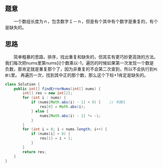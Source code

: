 ## 题意  
　　一个数组长度为ｎ，包含数字１－ｎ，但是有个其中有个数字是重复的，有个是缺失的。
## 思路  
　　简单粗暴的思路，排序，找出重复和缺失的，但其实有更巧妙更高效的方法。 我们每次把nums里第nums[i]个数乘以-1，遍历的时候如果第一次发现一个数是负数，那肯定就是重复那个了，因为非重复的不会第二次查到，所以不会执行到`判断1`里。 再遍历一次，找到其中正的那个数，那么这个下标+1肯定是缺失的。 
```java
class Solution {
    public int[] findErrorNums(int[] nums) {
        int[] res = new int[2];
        for (int i : nums) {
            if (nums[Math.abs(i) - 1] < 0) {    // 判断1
                res[0] = Math.abs(i);
            } else {
                nums[Math.abs(i) - 1] *= -1;
            }
        }
        for (int i = 0; i < nums.length; i++) {
            if (nums[i] > 0) {
                res[1] = i + 1;
            }
        }
        return res;
    }
}
```